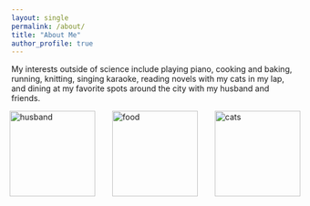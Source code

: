 ```yaml
---
layout: single
permalink: /about/
title: "About Me"
author_profile: true
---
```


My interests outside of science include playing piano, cooking and baking, running, knitting, singing karaoke, reading novels with my cats in my lap, and dining at my favorite spots around the city with my husband and friends.


<div style="display: flex; justify-content: center; gap: 30px;">
  <img src="{{ '/assets/images/husband.jpeg' | relative_url }}" alt="husband" style="width:150px;">
  <img src="{{ '/assets/images/food.jpeg' | relative_url }}" alt="food" style="width:150px;">
  <img src="{{ '/assets/images/cats.jpeg' | relative_url }}" alt="cats" style="width:150px;">
</div>
